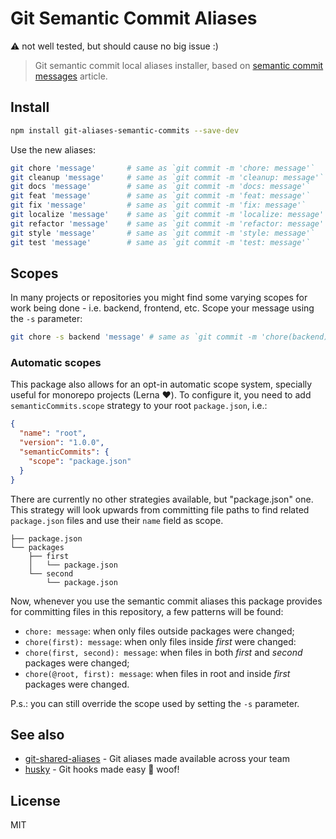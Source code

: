 # Git Semantic Commit Aliases

:warning: not well tested, but should cause no big issue :)

> Git semantic commit local aliases installer, based on [semantic commit messages](https://seesparkbox.com/foundry/semantic_commit_messages) article.

## Install

```sh
npm install git-aliases-semantic-commits --save-dev
```

Use the new aliases:

```sh
git chore 'message'       # same as `git commit -m 'chore: message'`
git cleanup 'message'     # same as `git commit -m 'cleanup: message'`
git docs 'message'        # same as `git commit -m 'docs: message'`
git feat 'message'        # same as `git commit -m 'feat: message'`
git fix 'message'         # same as `git commit -m 'fix: message'`
git localize 'message'    # same as `git commit -m 'localize: message'`
git refactor 'message'    # same as `git commit -m 'refactor: message'`
git style 'message'       # same as `git commit -m 'style: message'`
git test 'message'        # same as `git commit -m 'test: message'`
```

## Scopes

In many projects or repositories you might find some varying scopes for work being done - i.e. backend, frontend, etc. Scope your message using the `-s` parameter:

```sh
git chore -s backend 'message' # same as `git commit -m 'chore(backend): message'`
```

### Automatic scopes

This package also allows for an opt-in automatic scope system, specially useful for monorepo projects (Lerna :heart:). To configure it, you need to add `semanticCommits.scope` strategy to your root `package.json`, i.e.:

```json
{
  "name": "root",
  "version": "1.0.0",
  "semanticCommits": {
    "scope": "package.json"
  }
}
```

There are currently no other strategies available, but "package.json" one. This strategy will look upwards from committing file paths to find related `package.json` files and use their `name` field as scope.

```
├── package.json
└── packages
    ├── first
    │   └── package.json
    └── second
        └── package.json
```

Now, whenever you use the semantic commit aliases this package provides for committing files in this repository, a few patterns will be found:

- `chore: message`: when only files outside packages were changed;
- `chore(first): message`: when only files inside _first_ were changed:
- `chore(first, second): message`: when files in both _first_ and _second_ packages were changed;
- `chore(@root, first): message`: when files in root and inside _first_ packages were changed.

P.s.: you can still override the scope used by setting the `-s` parameter.

## See also

- [git-shared-aliases](https://github.com/lucasconstantino/git-shared-aliases) - Git aliases made available across your team
- [husky](https://github.com/typicode/husky) - Git hooks made easy 🐶 woof!

## License

MIT
